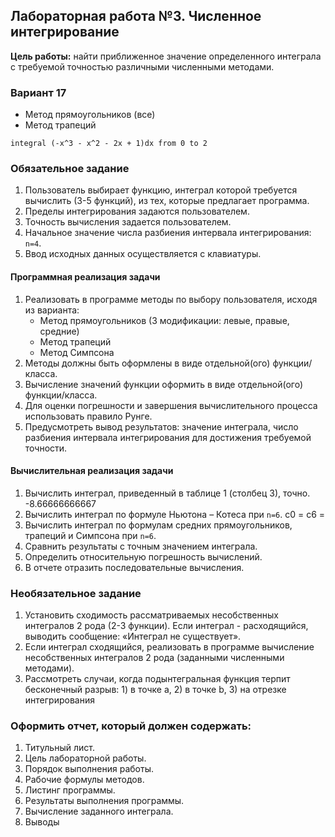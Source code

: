 ## Лабораторная работа №3. Численное интегрирование

**Цель работы:** найти приближенное значение определенного интеграла с требуемой точностью различными численными методами.

### Вариант 17
- Метод прямоугольников (все)
- Метод трапеций

`integral (-x^3 - x^2 - 2x + 1)dx from 0 to 2`

### Обязательное задание

1. Пользователь выбирает функцию, интеграл которой требуется вычислить (3-5 функций), из тех, которые предлагает программа.
2. Пределы интегрирования задаются пользователем.
3. Точность вычисления задается пользователем.
4. Начальное значение числа разбиения интервала интегрирования: `n=4`.
5. Ввод исходных данных осуществляется с клавиатуры.

#### Программная реализация задачи

1. Реализовать в программе методы по выбору пользователя, исходя из варианта:
   - Метод прямоугольников (3 модификации: левые, правые, средние)
   - Метод трапеций
   - Метод Симпсона
2. Методы должны быть оформлены в виде отдельной(ого) функции/класса.
3. Вычисление значений функции оформить в виде отдельной(ого) функции/класса.
4. Для оценки погрешности и завершения вычислительного процесса использовать правило Рунге.
5. Предусмотреть вывод результатов: значение интеграла, число разбиения интервала интегрирования для достижения требуемой точности.

#### Вычислительная реализация задачи

1. Вычислить интеграл, приведенный в таблице 1 (столбец 3), точно.
        -8.66666666667
2. Вычислить интеграл по формуле Ньютона – Котеса при `n=6`.
        с0 = с6 = 
3. Вычислить интеграл по формулам средних прямоугольников, трапеций и Симпсона при  `n=6`.
4. Сравнить результаты с точным значением интеграла.
5. Определить относительную погрешность вычислений.
6. В отчете отразить последовательные вычисления.

### Необязательное задание

1. Установить сходимость рассматриваемых несобственных интегралов  2 рода (2-3 функции). Если интеграл - расходящийся, выводить сообщение: «Интеграл не существует».
2. Если интеграл сходящийся, реализовать в программе вычисление несобственных интегралов 2 рода (заданными численными методами). 
3. Рассмотреть случаи, когда подынтегральная  функция терпит бесконечный разрыв: 1) в точке a, 2) в точке b, 3) на отрезке интегрирования 

### Оформить отчет, который должен содержать:
1. Титульный лист.
2. Цель лабораторной работы.
3. Порядок выполнения работы.
4. Рабочие формулы методов.
5. Листинг программы.
6. Результаты выполнения программы.
7. Вычисление заданного интеграла.
8. Выводы

